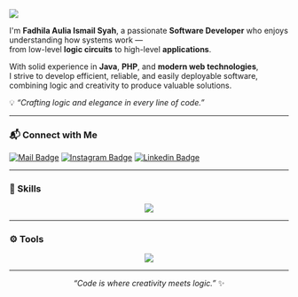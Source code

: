 <img src="https://capsule-render.vercel.app/api?type=waving&height=300&color=90AFC5&text=Fadhila%20Aulia%20Ismail%20Syah&textBg=false&fontColor=336b87&fontSize=56&fontAlignY=30&desc=Software%20Engineer%20|%20Web%20Designer%20|%20UI/UX%20Designer&descSize=25" />

I'm **Fadhila Aulia Ismail Syah**, a passionate **Software Developer** who enjoys understanding how systems work —  
from low-level **logic circuits** to high-level **applications**.

With solid experience in **Java**, **PHP**, and **modern web technologies**,  
I strive to develop efficient, reliable, and easily deployable software, combining logic and creativity to produce valuable solutions.

💡 _“Crafting logic and elegance in every line of code.”_

---

### 📬 Connect with Me

[![Mail Badge](https://img.shields.io/badge/-fadhilaauliaismail@gmail.com-dc2626?style=flat&labelColor=dc2626&logo=gmail&logoColor=white)](#)
[![Instagram Badge](https://img.shields.io/badge/-@faisss_162-c026d3?style=flat&labelColor=c026d3&logo=instagram&logoColor=white)](https://www.instagram.com/faisss_162/)
[![Linkedin Badge](https://img.shields.io/badge/-Fadhila%20Aulia%20Ismail%20Syah-0284c7?style=flat&labelColor=0284c7&logo=linkedin&logoColor=white)](https://www.linkedin.com/in/fadhilaauliaismailsyah/)

---

### 🧠 Skills

<p align="center">
  <a href="https://skillicons.dev">
    <img src="https://skillicons.dev/icons?i=html,java,php,css,js,nodejs,laravel,python&theme=light" />
  </a>
</p>

---

### ⚙️ Tools

<p align="center">
  <a href="https://skillicons.dev">
    <img src="https://skillicons.dev/icons?i=vscode,mysql,git,github,figma&theme=light" />
  </a>
</p>

---

<p align="center">
  <i>“Code is where creativity meets logic.”</i> ✨
</p>
